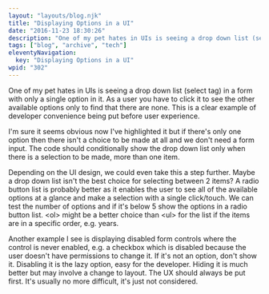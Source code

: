```yaml
---
layout: "layouts/blog.njk"
title: "Displaying Options in a UI"
date: "2016-11-23 18:30:26"
description: "One of my pet hates in UIs is seeing a drop down list (select tag) in a form with only a single option in it"
tags: ["blog", "archive", "tech"]
eleventyNavigation:
  key: "Displaying Options in a UI"
wpid: "302"
---
```


One of my pet hates in UIs is seeing a drop down list (select tag) in a form with only a single option in it. As a user you have to click it to see the other available options only to find that there are none. This is a clear example of developer convenience being put before user experience.

I'm sure it seems obvious now I've highlighted it but if there's only one option then there isn't a choice to be made at all and we don't need a form input. The code should conditionally show the drop down list only when there is a selection to be made, more than one item.

Depending on the UI design, we could even take this a step further. Maybe a drop down list isn't the best choice for selecting between 2 items? A radio button list is probably better as it enables the user to see all of the available options at a glance and make a selection with a single click/touch. We can test the number of options and if it's below 5 show the options in a radio button list. &lt;ol&gt; might be a better choice than &lt;ul&gt; for the list if the items are in a specific order, e.g. years.

Another example I see is displaying disabled form controls where the control is never enabled, e.g. a checkbox which is disabled because the user doesn't have permissions to change it. If it's not an option, don't show it. Disabling it is the lazy option, easy for the developer. Hiding it is much better but may involve a change to layout. The UX should always be put first. It's usually no more difficult, it's just not considered.
